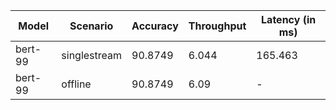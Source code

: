 | Model   | Scenario     |   Accuracy |   Throughput | Latency (in ms)   |
|---------|--------------|------------|--------------|-------------------|
| bert-99 | singlestream |    90.8749 |        6.044 | 165.463           |
| bert-99 | offline      |    90.8749 |        6.09  | -                 |